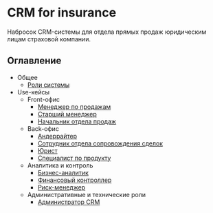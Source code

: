 # CRM for insurance

Набросок CRM-системы для отдела прямых продаж юридическим лицам страховой компании.

## Оглавление

- Общее
    - [Роли системы](./docs/common/roles.md)
- Use-кейсы
    - Front-офис
        - [Менеджер по продажам](./docs/use_cases/front_office/manager.md)
        - [Старший менеджер](./docs/use_cases/front_office/senior_manager.md)
        - [Начальник отдела продаж](./docs/use_cases/front_office/head.md)
    - Back-офис
        - [Андеррайтер](./docs/use_cases/back_office/underwriter.md)
        - [Сотрудник отдела сопровождения сделок](./docs/use_cases/back_office/transaction_support.md)
        - [Юрист](./docs/use_cases/back_office/lawyer.md)
        - [Специалист по продукту](./docs/use_cases/back_office/product_specialist.md)
    - Аналитика и контроль
        - [Бизнес-аналитик](./docs/use_cases/analytics/business_analyst.md)
        - [Финансовый контроллер](./docs/use_cases/analytics/financial_controller.md)
        - [Риск-менеджер](./docs/use_cases/analytics/risk_manager.md)
    - Административные и технические роли
        - [Администратор CRM](./docs/use_cases/admin/crm_admin.md)
